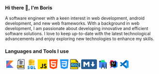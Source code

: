 ### Hi there 👋, I'm Boris
A software engineer with a keen interest in web development, android development, and new web frameworks.
With a background in web development, I am passionate about developing innovative and efficient software solutions. 
I love to keep up-to-date with the latest technological advancements and enjoy exploring new technologies to enhance my skills.

### Languages and Tools I use

![Kotlin](https://github.com/puhacinboris/puhacinboris/blob/main/images/kotlin.png)
![XML](https://github.com/puhacinboris/puhacinboris/blob/main/images/xml.png)
![SQL](https://github.com/puhacinboris/puhacinboris/blob/main/images/sql.png)
![Javascript](https://github.com/puhacinboris/puhacinboris/blob/main/images/js.png)
![HTML5](https://github.com/puhacinboris/puhacinboris/blob/main/images/html.png)
![CSS3](https://github.com/puhacinboris/puhacinboris/blob/main/images/css.png)
![JSON](https://github.com/puhacinboris/puhacinboris/blob/main/images/json.png)
![Markdown](https://github.com/puhacinboris/puhacinboris/blob/main/images/markdown.png)
![Android Studio](https://github.com/puhacinboris/puhacinboris/blob/main/images/android-studio.png)
![IntelliJ](https://github.com/puhacinboris/puhacinboris/blob/main/images/intellij-idea.png)
![VS Code](https://github.com/puhacinboris/puhacinboris/blob/main/images/vscode.png)
